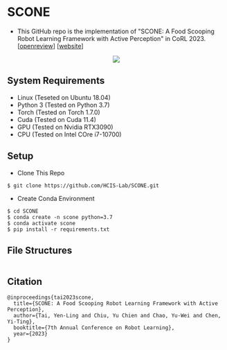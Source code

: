 # SCONE

- This GitHub repo is the implementation of "SCONE: A Food Scooping Robot Learning Framework with Active Perception" in CoRL 2023.
[[openreview](https://openreview.net/forum?id=yHlUVHWnBN)] [[website](https://sites.google.com/view/corlscone)]

<p align="center">
  <img src="images/sample.gif">
</p>

## System Requirements
- Linux (Teseted on Ubuntu 18.04)
- Python 3 (Tested on Python 3.7)
- Torch (Tested on Torch 1.7.0)
- Cuda (Tested on Cuda 11.4)
- GPU (Tested on Nvidia RTX3090)
- CPU (Tested on Intel COre i7-10700)

## Setup
- Clone This Repo
```
$ git clone https://github.com/HCIS-Lab/SCONE.git
```
- Create Conda Environment
```
$ cd SCONE
$ conda create -n scone python=3.7
$ conda activate scone
$ pip install -r requirements.txt
```

## File Structures
```
```

## Citation
```
@inproceedings{tai2023scone,
  title={SCONE: A Food Scooping Robot Learning Framework with Active Perception},
  author={Tai, Yen-Ling and Chiu, Yu Chien and Chao, Yu-Wei and Chen, Yi-Ting},
  booktitle={7th Annual Conference on Robot Learning},
  year={2023}
}
```
